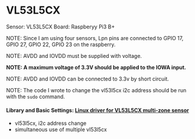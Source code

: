 # VL53L5CX 

Sensor: VL53L5CX
Board: Raspberyy Pi3 B+

NOTE: Since I am using four sensors, Lpn pins are connected to GPIO 17, GPIO 27, GPIO 22, GPIO 23 on the raspberry.

NOTE: AVDD and IOVDD must be supplied with voltage.

**NOTE: A maximum voltage of 3.3V should be applied to the IOWA input.**

NOTE: AVDD and IOVDD can be connected to 3.3v by short circuit.

NOTE: The code I wrote to change the vl53l5cx i2c address should be run with the `sudo` command.


#### Library and Basic Settings: [Linux driver for VL53L5CX multi-zone sensor ](https://www.st.com/en/embedded-software/stsw-img025.html) 

* vl53l5cx, i2c address change
* simultaneous use of multiple vl53l5cx




